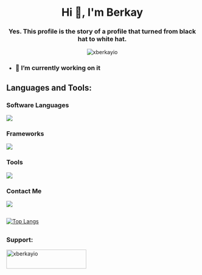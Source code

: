 <h1 align="center">Hi 👋, I'm Berkay</h1>
<h3 align="center">Yes. This profile is the story of a profile that turned from black hat to white hat.</h3>
<p align="center"> <img src="https://komarev.com/ghpvc/?username=xberkay-o&label=Profile%20views&color=0e75b6&style=flat" alt="xberkayio" /> </p>


- ### 🌱 I’m currently working **on it**

<h2 align="left">Languages and Tools:</h2>

### Software Languages
<p align="left"> <a href="https://github.com/xberkayio"><img src="https://go-skill-icons.vercel.app/api/icons?i=py,go,nodejs"></a></p>

### Frameworks
<p align="left"> <a href="https://github.com/xberkayio"><img src="https://go-skill-icons.vercel.app/api/icons?i=mysql,mongodb,sqlite,discord,bots,django,fastapi,pytorch,postgresql"> </a> </p>

### Tools
<p align="left"> <a href="https://github.com/xberkayio"><img src="https://go-skill-icons.vercel.app/api/icons?i=vscode,visualstudio,jupyter,postman,svg,json,windows,linux,wireshark"> </a> </p>

### Contact Me
<p align="left"> <a href="https://github.com/xberkayio"><img src="https://go-skill-icons.vercel.app/api/icons?i=replit,github,proton,stackoverflow,youtube,discord,linkedin"> </a> </p>

##
[![Top Langs](https://github-readme-stats.vercel.app/api/top-langs/?username=xberkayio&layout=compact&theme=dark)](https://github.com/xberkayio/)

##
<h3 align="left">Support:</h3>
<p><a href="https://www.buymeacoffee.com/xberkayio"> <img align="left" src="https://cdn.buymeacoffee.com/buttons/v2/default-yellow.png" height="50" width="210" alt="xberkayio" /></a></p><br><br>
